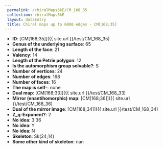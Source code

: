 ```yaml
--- 
 permalink: /chiralMaps6kE/CM_168_35 
 collection: chiralMaps6kE
 layout: dataEntry
 title: Chiral maps up to 6000 edges - CM[168;35]
---
```


- **ID**: [CM[168;35]]({{ site.url }}/test/CM_168_35)
- **Genus of the underlying surface**: 65
- **Length of the face**: 21
- **Valency**: 14
- **Length of the Petrie polygon**: 12
- **Is the automorphism group solvable?**: S
- **Number of vertices**: 24
- **Number of edges**: 168
- **Number of faces**: 16
- **The map is self-**: none
- **Dual map**: [CM[168;33]]({{ site.url }}/test/CM_168_33)
- **Mirror (enantihomorphic) map**: [CM[168;36]]({{ site.url }}/test/CM_168_36)
- **Dual of the mirror image**: [CM[168;34]]({{ site.url }}/test/CM_168_34)
- **Z_q-Exponent?**: 2
- **No idea**:  3:36
- **No idea**: Y
- **No idea**: N
- **Skeleton**: Sk(24;14)
- **Some other kind of skeleton**: nan
